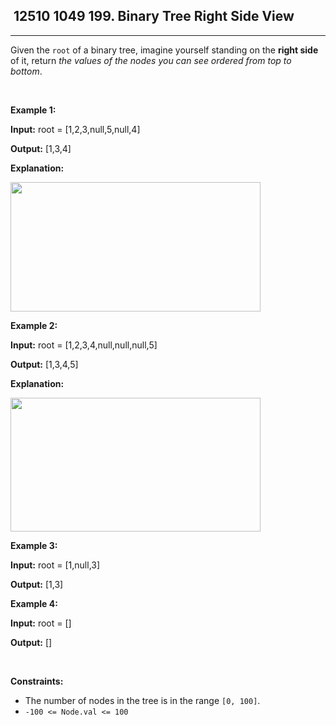 <h2> 12510 1049
199. Binary Tree Right Side View</h2><hr><div><p>Given the <code>root</code> of a binary tree, imagine yourself standing on the <strong>right side</strong> of it, return <em>the values of the nodes you can see ordered from top to bottom</em>.</p>

<p>&nbsp;</p>
<p><strong class="example">Example 1:</strong></p>

<div class="example-block">
<p><strong>Input:</strong> <span class="example-io">root = [1,2,3,null,5,null,4]</span></p>

<p><strong>Output:</strong> <span class="example-io">[1,3,4]</span></p>

<p><strong>Explanation:</strong></p>

<p><img alt="" src="https://assets.leetcode.com/uploads/2024/11/24/tmpd5jn43fs-1.png" style="width: 400px; height: 207px;"></p>
</div>

<p><strong class="example">Example 2:</strong></p>

<div class="example-block">
<p><strong>Input:</strong> <span class="example-io">root = [1,2,3,4,null,null,null,5]</span></p>

<p><strong>Output:</strong> <span class="example-io">[1,3,4,5]</span></p>

<p><strong>Explanation:</strong></p>

<p><img alt="" src="https://assets.leetcode.com/uploads/2024/11/24/tmpkpe40xeh-1.png" style="width: 400px; height: 214px;"></p>
</div>

<p><strong class="example">Example 3:</strong></p>

<div class="example-block">
<p><strong>Input:</strong> <span class="example-io">root = [1,null,3]</span></p>

<p><strong>Output:</strong> <span class="example-io">[1,3]</span></p>
</div>

<p><strong class="example">Example 4:</strong></p>

<div class="example-block">
<p><strong>Input:</strong> <span class="example-io">root = []</span></p>

<p><strong>Output:</strong> <span class="example-io">[]</span></p>
</div>

<p>&nbsp;</p>
<p><strong>Constraints:</strong></p>

<ul>
	<li>The number of nodes in the tree is in the range <code>[0, 100]</code>.</li>
	<li><code>-100 &lt;= Node.val &lt;= 100</code></li>
</ul>
</div>